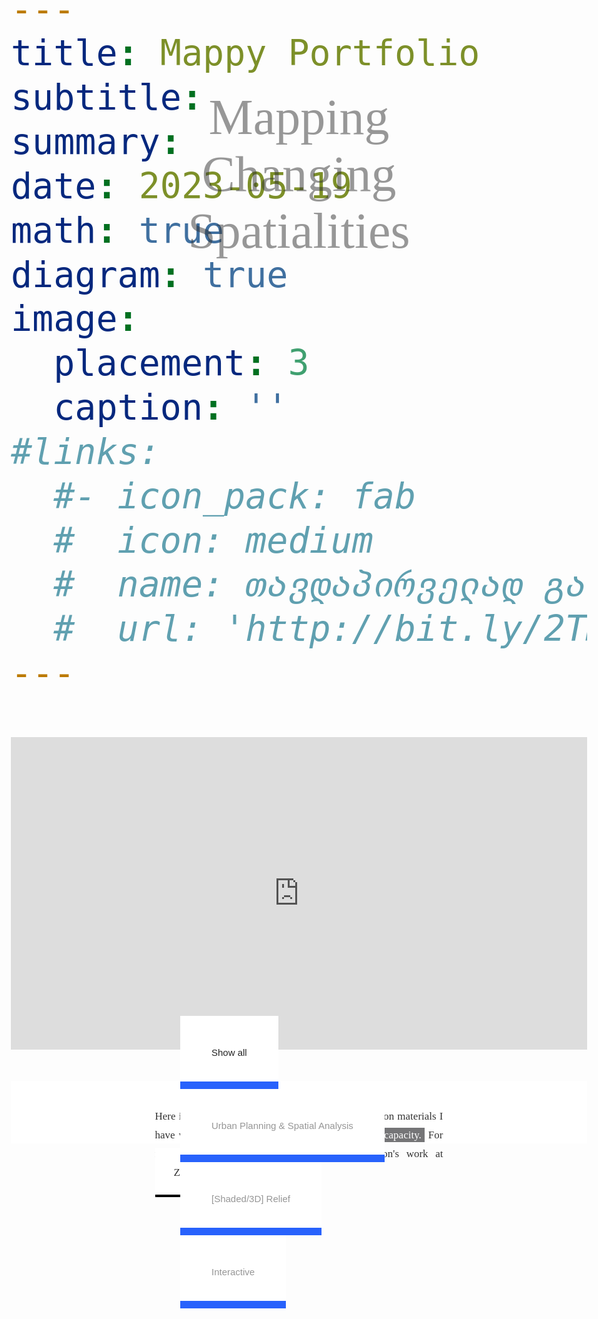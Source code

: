 ```yaml
---
title: Mappy Portfolio 
subtitle: 
summary: 
date: 2023-05-19
math: true
diagram: true
image: 
  placement: 3
  caption: ''
#links:
  #- icon_pack: fab
  #  icon: medium
  #  name: თავდაპირველად გამოქვეყნდა ბლოგზე
  #  url: 'http://bit.ly/2TMVmHz'
---
```


<!DOCTYPE html>
<html lang="en">
<head>
    <meta charset="UTF-8">
    <meta http-equiv="X-UA-Compatible" content="IE=edge">
    <meta name="viewport" content="width=device-width, initial-scale=1.0">
    <meta property='og:title' content='Mapping Changing Spatialities'/>
    <meta property='og:image' content=''/>
    <meta property='og:description' content=''/>
    <meta property='og:url' content='https://gkankia.zyx/'/>
    <title>Mappy Portfolio</title>
    <link rel="stylesheet" href="style.css">
    <link rel="stylesheet" href="https://cdnjs.cloudflare.com/ajax/libs/font-awesome/4.7.0/css/font-awesome.min.css">   
</head>
<style>
@media print {
    html,
    body {
       display: none;
    }
 }
@import url(https://necolas.github.io/normalize.css/8.0.1/normalize.css);
@import url(https://fonts.googleapis.com/css2?family=Libre+Baskerville:ital,wght@0,400;0,700;1,400&family=Noto+Sans+Mono:wght@100;200;300;400;500;600;700;800;900&display=swap);
/* loading local fonts */
@font-face {
    font-family: 'high_alpineregular';
    src: url('https://gkankia.xyz/fonts/highalpine-webfont.woff2') format('woff2'),
         url('https://gkankia.xyz/fonts/highalpine-webfont.woff') format('woff');
    font-weight: normal;
    font-style: normal;
}
@font-face {
    font-family: 'belltopo_sansbold';
    src: url('https://gkankia.xyz/fonts/belltoposans-bold-webfont.woff2') format('woff2'),
         url('https://gkankia.xyz/fonts/belltoposans-bold-webfont.woff') format('woff');
    font-weight: normal;
    font-style: normal;
}
@font-face {
    font-family: 'belltopo_sansbold_italic';
    src: url('https://gkankia.xyz/fonts/belltoposans-bolditalic-webfont.woff2') format('woff2'),
         url('https://gkankia.xyz/fonts/belltoposans-bolditalic-webfont.woff') format('woff');
    font-weight: normal;
    font-style: normal;
}
@font-face {
    font-family: 'belltopo_sansitalic';
    src: url('https://gkankia.xyz/fonts/belltoposans-italic-webfont.woff2') format('woff2'),
         url('https://gkankia.xyz/fonts/belltoposans-italic-webfont.woff') format('woff');
    font-weight: normal;
    font-style: normal;
}
@font-face {
    font-family: 'belltopo_sansregular';
    src: url('https://gkankia.xyz/fonts/belltoposans-regular-webfont.woff2') format('woff2'),
         url('https://gkankia.xyz/fonts/belltoposans-regular-webfont.woff') format('woff');
    font-weight: normal;
    font-style: normal;
}
/* removing default hugo parameters from the portfolio page */
/*#navbar-main {
  visibility: hidden !important;
  display: none; 
}*/
.article-container.pt-3 {
  visibility: hidden !important;
  display: none; 
}
.share-box {
  visibility: hidden !important;
  display: none; 
}
.article-widget {
  visibility: hidden !important;
  display: none; 
}
.media.author-card.content-widget-hr {
  visibility: hidden !important;
  display:none;
}
.article-container {
  max-width: 100%;
  margin: auto;
  padding: 10px;
}
.article-metadata {
  visibility: hidden !important
}
/* portfolio page customization */
* {
    box-sizing: border-box;
}
#cover-map {
  height: 500px;
  margin: 0 auto !important;
  padding-right: 0 !important;
  padding-left: 0 !important;
}
.mapboxgl-canvas-container {
  margin: 0 auto !important;
  padding-right: 0 !important;
  padding-left: 0 !important;
}
body {
    font-family: 'belltopo_sansregular' !important;
    font-size: 50pt;
    color: #333;
    margin: 0 auto;
    padding-right: 19px;
    padding-left: 19px;
    -webkit-user-select: none;
    -webkit-touch-callout: none;
    -moz-user-select: none;
    -ms-user-select: none;
    user-select: none;
}
#page-title {
    z-index: 2;
}
header {
    font-family: 'high_alpineregular' !important;
    font-size: 60pt;
    background-color: #ffffff;
    height: 100px;
    margin-top: 50px;
    margin-bottom: 30px;
}
/* Center website */
.main {
    max-width: 100%;
  }
h1 {
    font-family: 'high_alpineregular' !important;
    font-size: 25px;
    word-break: break-all;
    text-align: center;
  }
h2 {
    font-family: 'Noto Sans Mono', monospace !important;
    font-weight: 100;
    font-size: 22px;
    word-break: break-all;
    text-align: center;
  }
  h3, h4 {
    font-family: 'Noto Sans Mono', monospace !important;
    font-weight: 200;
    font-size: 15px;
    word-break: break-all;
    text-align: center;
  }
p {
    font-family: 'belltopo_sansregular' !important;
    font-size: 13px;
    text-align: justify;
    line-height: 3vh;
  }
#about {
    max-width: 50%;
    margin: 0 auto;
    margin-top: 25px;
    margin-bottom: 25px;
    padding-top: 25;
    padding-bottom: 25;
    /*letter-spacing: 50px;*/
    }
p.about {
  line-height: 30px;
}
.row {
    display: flex;
    flex-wrap: wrap;
    /*margin: 10px;*/
    align-items: stretch;
  }
/* Clear floats after rows */ 
.row:after {
    content: "";
    display: table;
    clear: both;
}
  /* Add padding BETWEEN each column */
  .row,
  .row > .column {
    padding: 8px;
  }
  /* Create three equal columns that floats next to each other */
  .column {
    flex: 1 0 33.33%;
    padding: 1px;
    display: none; /* Hide all elements by default */
    /* Set equal heights for columns */
    flex-direction: column; /* Stack content vertically within columns */
  }
  .content-iframe {
    position: relative;
    padding-bottom: 50%;
    overflow: hidden;
  }
  .content-iframe iframe {
    display: inline-block;
    position: absolute;
    top: 0;
    left: 0; 
    width: 100%;
    height: 100%;
  }
  /* Content */
  .content {
    background-color: white;
    padding: 10px;
  }
  /* The "show" class is added to the filtered elements */
  .show {
    display: block;
  }
/* Style the buttons */
#myBtnContainer {
    max-width: 100%;
    margin: 0;
    padding: 50;
    position: absolute;
    left: 50%;
    -ms-transform: translate(-50%, -50%);
    transform: translate(-50%, -50%);
}
.btn {
    font-size: 15px;
    color: #969696;
    border: none !important;
    outline: none !important;
    padding: 50;
    background: linear-gradient(180deg,white 90%, #2862FC 10%) !important;
    cursor: pointer;
  }
  .btn:hover {
    font-size: 20px;
    background-color: #ffffff;
    color: #252525;
  }
  .btn.active {
    background-color: #ffffff;
    color: #252525;
  }
  span.highlight {
    color: white;
    background: #757577;
    padding: 2px 5px 2px 5px;
  }
  a.link {
    color: #333;
    padding: 30;
    background: linear-gradient(180deg,white 95%, #000000 5%);
    cursor: pointer;
    text-decoration: none;
  }
  a.link:visited {
    color: #333;
  }
  a.link:hover {
    padding: 30;
    color: white;
    background: #000000;
    cursor: pointer;
    text-decoration: none;
  }
  a.mail {
    color: #333;
    padding: 40;
    cursor: pointer;
    text-decoration: none;
  }
  a.mail:visited {
    color: #333;
  }
  a.mail:hover {
    padding: 40;
    color: white;
    background: #000000;
    cursor: pointer;
    text-decoration: none;
  }
 img {
    -webkit-touch-callout: none;
 } 
 img:hover {
    -ms-transform: scale(1.15); /* IE 9 */
    -webkit-transform: scale(1.15); /* Safari 3-8 */
    transform:  scale(1.15);
    -webkit-transition: all .5s ease-in-out;
    -moz-transition: all .5s ease-in-out;
    -o-transition: all .5s ease-in-out;
    transition: all .5s ease-in-out;
 }
  /* Responsive layout - makes the two columns stack on top of each other instead of next to each other */
  @media screen and (max-width: 768px) {
    header {
      font-size: 40pt;
    }
    #about {
      max-width: 100%;
      margin-top: 10px;
      margin-bottom: 10px;
      padding-top: 10;
      }
    p.about {
      line-height: 30px;
    }
    .column {
      flex-basis: 100%;
      }
    #myBtnContainer {
      max-width: 100%;
      margin: 0 auto;
      position: relative;
      left: 50%;
      }
    img:hover {
      -ms-transform: scale(1.05); /* IE 9 */
      -webkit-transform: scale(1.05); /* Safari 3-8 */
      transform:  scale(1.05);
      -webkit-transition: all .5s ease-in-out;
      -moz-transition: all .5s ease-in-out;
      -o-transition: all .5s ease-in-out;
      transition: all .5s ease-in-out;
      }
  }
</style>
<div oncontextmenu="return false" id="cover-map">
    <iframe loading="lazy" style="border: 0px #ffffff none" src="https://meteor-lumbar-menu.glitch.me" name="myiFrame" width="100%" height="500px" frameborder="1" marginwidth="0px" marginheight="0px" scrolling="no" oncontextmenu="return false;"></iframe>
</div>
<body oncontextmenu="return false;">
    <header>
        <div style="position: absolute; top: 7%; left: 50%; opacity: 0.5;">
            <div div style="position: relative; left: -50%;">
                <div id="page-title" style="font-family: high_alpineregular">Mapping Changing Spatialities</div>
                </div>
              </div>
        <div id="about">
            <p class="about" style="font-size: 17px;">Here is a selection of maps and other data visualisation materials I have worked on both, in <span class="highlight">personal and professional capacity.</span> For more cool stuff, have a look at our organisation's work at <a class="link" href="https://zaxis.ge">Z.axis</a>.</p>
        </div>   
    </header>
    <!-- MAIN (Center website) -->
    <div class="main">
    <div id="myBtnContainer">
      <button class="btn active" onclick="filterSelection('all')"> Show all</button>
      <button class="btn" onclick="filterSelection('urban')"> Urban Planning & Spatial Analysis</button>
      <button class="btn" onclick="filterSelection('relief')"> [Shaded/3D] Relief</button>
      <button class="btn" onclick="filterSelection('interactive')"> Interactive</button>
    </div>
    <br>
    <div class="row">
        <div class="column interactive">
          <div class="content">
            <img src="https://gkankia.xyz/img/interactive/tbilisi-1984-2022-01.png" alt="" style="width:100%" oncontextmenu="return false;">
            <h4>Tbilisi Evolution from the 80s</h4>
            <p style="text-align: center;">See the full project <a class="link" href="https://zaxis.ge/portfolio/ka-tbilisi-evolution">here<a></p>
            <p style="text-align: center;">In collaboration with <i>Tbilisi as an Urban Assemblage</i> <a class="link" href="https://urbanassemblage.iliauni.edu.ge/interactive-map/">project</a>.</p>
          </div>
        </div>
        <div class="column relief">
          <div class="content">
            <img src="https://gkankia.xyz/img/relief/სამცხე-ჯავახეთი_plan_oblique_label.png" alt="" style="width:100%" oncontextmenu="return false;">
            <h4>Samtskhe - Javakheti, Georgia</h4>
            <p style="text-align: center;">Retro-style plan oblique</p>
          </div>
        </div>
    </div>
    <div class="row">
        <div class="column relief">
        <div class="content">
          <img src="https://gkankia.xyz/img/relief/day 4-svaneti mountains-pano-01.png" alt="" style="width:100%" oncontextmenu="return false;">
          <h4>Svaneti Mountains</h4>
          <p style="text-align: center;">The panorama of the Enguri river gorge in Svaneti, Georgia.</p>
        </div>
      </div>
    </div>
    <div class="row">
        <div class="column interactive">
          <div class="content">
            <iframe loading="lazy" style="border: 0px #ffffff none" src="https://everlasting-branched-ray.glitch.me/" name="myiFrame" width="100%" height="300px" frameborder="1" marginwidth="0px" marginheight="0px" scrolling="no"></iframe>
            <h4>Counting Urban Protest Crowds</h4>
            <p style="text-align: center;">See the full project <a class="link" href="https://zaxis.ge/resources-ka/counting-crowds">here</a></p><p style="text-align: center;"><b>RFE/RL Tbilisi</b> office did a <a class="link" href="https://www.radiotavisupleba.ge/a/31936837.html">documentary</a> on this.</p>
        </div>
      </div>
    </div>
    <div class="row">
        <div class="column urban">
          <div class="content">
            <img src="https://gkankia.xyz/img/ua_sp/day 21-Kontur population east geo - new-01.png" alt="" style="width:100%" oncontextmenu="return false;">
            <h4>3D Population Map</h4>
            <p>A rather new perspective of looking at Georgia's demographics, with Russian-occupied Tskhinvali included.</p>
          </div>
        </div>
        <div class="column urban">
          <div class="content">
            <img src="https://gkankia.xyz/img/ua_sp/delivery_services-01.svg" alt="" style="width:100%" oncontextmenu="return false;">
            <h4>Tbilisi Food Delivery</h4>
            <p style="text-align: center;">See the full project <a class="link" href="https://zaxis.ge/blog-ka-visual/food-geography-post-pandemic-city">here</a></p>
          </div>
        </div>
        <div class="column relief">
            <div class="content">
              <img src="https://gkankia.xyz/img/relief/day 28-puerto_rico_trench.png" alt="" style="width:100%" oncontextmenu="return false;">
              <h4>Puerto Rico Trench</h4>
              <p>This 3D diorama will be featured in a children's book <a class="link" href="https://www.karenromanoyoung.com/books">DIVING FOR DEEP SEA DRAGONS</a> by Karen Romano Young sometime in 2024.</p>
            </div>
          </div>
        <div class="column urban">
          <div class="content">
            <img src="https://gkankia.xyz/img/ua_sp/street_slopes_tbs_en-01.png" alt="" style="width:100%" oncontextmenu="return false;">
            <h4>Tbilisi Street Slopes</h4>
            <p>Topography is not a big issue for cycling in Tbilisi. <b>Euronews Georgia</b> <a class="link" href="https://euronewsgeorgia.com/2021/02/08/tbilisis-meria-mobilobis-ocwlian-strategiaze-mushaobs/">reported</a> on this.</p>
          </div>
        </div>
        <div class="column urban">
          <div class="content">
            <img src="https://gkankia.xyz/img/ua_sp/map_1_georgians in russia-01-01.png" alt="" style="width:100%" oncontextmenu="return false;">
            <h4>How Many Georgians Are There in Russia?</h4>
            <p style="text-align: center;">Not 1 000 000! That's for sure!</p>
          </div>
        </div>
        <!--<div class="column interactive">
          <div class="content">
            <iframe loading="lazy" style="border: 0px #ffffff none" src="https://meteor-lumbar-menu.glitch.me" name="myiFrame" width="100%" height="293px" frameborder="1" marginwidth="0px" marginheight="0px" scrolling="no"></iframe>
            <h4>Mkinvartsveri 3D</h4>
            <p>Mount Mkinvartsveri at 5054 M AMSL (a.k.a Mount Kazbek)</p>
          </div>
        </div>-->
        <div class="column urban">
          <div class="content">
            <img src="https://gkankia.xyz/img/ua_sp/khada_future mobility_en-01.png" alt="" style="width:100%" oncontextmenu="return false;">
            <h4>Khada Valley Development Plan</h4>
            <p style="text-align: center;">See the full project <a class="link" href="https://gkankia.xyz/portfolio/khada/">here</a></p>
            <p style="text-align: center;">In collaboration with BAU DESIGN through an ADB-funded project.</p>
          </div>
        </div>
        <div class="column urban">
          <div class="content">
            <img src="https://gkankia.xyz/img/ua_sp/access_to_business_metro-01.png" alt="" style="width:100%" oncontextmenu="return false;">
            <h4>Subway Access to Business Oportunities</h4>
            <p style="text-align: center;">See the full project <a class="link" href="https://zaxis.ge/blog-ka-visual/urban-mobility-tbilisi">here</a></p>
          </div>
        </div>
        <div class="column relief">
          <div class="content">
            <img src="https://gkankia.xyz/img/relief/kvemo_kartli-01.png" alt="" style="width:100%" oncontextmenu="return false;">
            <h4>Kvemo Kartli Region, Georgia</h4>
            <p style="text-align: center;">See the full project <a class="link" href="#">here</a></p>
          </div>
        </div>
        <div class="column urban">
          <div class="content">
            <img src="https://gkankia.xyz/img/ua_sp/swimming_pool.png" alt="" style="width:100%" oncontextmenu="return false;">
            <h4>Swimming Pools in Tbilisi</h4>
            <p>The uneven spatial distribution of private swimming pools in Tbilisi.</p>
          </div>
        </div>
        <div class="column relief">
          <div class="content">
            <img src="https://gkankia.xyz/img/relief/shaded-1-eastern_georgia_with_clouds_v1.png" alt="" style="width:100%" oncontextmenu="return false;">
            <h4>Old maps in 3D</h4>
            <p style="text-align: center;">See the full project <a class="link" href="https://zaxis.ge/blog-en-visual/georgia-in-three-dimensions-vol-l">here</a></p>        
          </div>
        </div>
        <div class="column relief">
          <div class="content">
            <img src="https://gkankia.xyz/img/relief/caucasus_glowing-01.png" alt="" style="width:100%" oncontextmenu="return false;">
            <h4>Glowing South Caucasus</h4>
            <p>This map is a result of trial and error loop while getting my hands on Blender.</p>
          </div>
        </div>
      <div class="row">
        <div class="column interactive">
          <div class="content">
            <div class="content-iframe"><br>
            <iframe loading="lazy" style="border: 0px #ffffff none" src="https://abiding-capable-elderberry.glitch.me/" name="myiFrame" width="100%" frameborder="1" marginwidth="0px" marginheight="0px" scrolling="no"></iframe></div>
          <div class="content">
            <h4>Tracking Black Sea Pollution</h4>
            <p style="text-align: center;">The interactive visual below tracks the nitrate pollution in the Black Sea from March, 2019 up until April, 2022.
            Higher levels of nitrate pollution poses a threat to marine life and the biodiversity.</p>
          </div>
        </div>
      </div>
      <div class="row">
        <div class="column urban">
          <div class="content">
            <img src="https://gkankia.xyz/img/ua_sp/districts_urban_layout-01.png" alt="" style="width:100%" oncontextmenu="return false;">
            <h4>Urban Morphology Analysis</h4>
            <p>It is striking to see how these adjacent, historic neighbourhoods in Tbilisi have two completely different urban layout.</p>
          </div>
        </div>
        <div class="column urban">
          <div class="content">
            <img src="https://gkankia.xyz/img/ua_sp/restaurants_tbilisi-01.png" alt="" style="width:100%" oncontextmenu="return false;">
            <h4>Urban Food Geography</h4>
            <p style="text-align: center;">See the full project <a class="link" href="https://zaxis.ge/blog-ka-visual/food-geography-post-pandemic-city">here</a></p>
          </div>
        </div>
        <div class="column interactive">
          <div class="content">
            <img src="https://gkankia.xyz/img/interactive/soviet_georgia_3d-01.png" alt="" style="width:100%" oncontextmenu="return false;">
            <h4>Soviet Topographic Map of Georgia</h4>
            <p style="text-align: center;">See the full project <a class="link" href="https://zaxis.ge/portfolio/en-sovietgeorgia">here</a></p>        
          </div>
        </div>
        <div class="column interactive">
          <div class="content">
            <img src="https://gkankia.xyz/img/interactive/georgia population lines-01.jpg" alt="" style="width:100%" oncontextmenu="return false;">
            <h4>Georgia Population Joyplot</h4>
            <p style="text-align: center;">See the full project <a class="link" href="https://gkankia.xyz/personal/population-lines/">here</a></p>
          </div>
        </div>
        <div class="column urban">
          <div class="content">
            <img src="https://gkankia.xyz/img/ua_sp/detentions along SO abl upd_may_2023.png" alt="" style="width:100%" oncontextmenu="return false;">
            <h4>Illegal Detentions Along the ABL</h4>
            <p>This map highlights the arrests, or rather kidnappings of local residents from their own land plots along the Tskhinvali region administrative boundary line 
                by Russian occupation forces and South Ossetia's KGB guards.</p>
          </div>
        </div>
        <div class="column urban">
          <div class="content">
            <img src="https://gkankia.xyz/img/ua_sp/tram_en-01.jpg" alt="" style="width:100%" oncontextmenu="return false;">
            <h4>Tbilisi Tram Newtork in 1960s</h4>
            <p>Regardless of how faulty the whole Soviet system might have been, their approach to urban transit planning did make a lot of sense.</p>
          </div>
        </div>
        <div class="column relief">
          <div class="content">
            <img src="https://gkankia.xyz/img/relief/day 13-ararat-render-01.png" alt="" style="width:100%" oncontextmenu="return false;">
            <h4>Mount Ağrı [Ararat], Türkiye</h4>
            <p>Shaded relief map of Mount Ağrı [Arm. Ararat], located in the Eastern part of the country, bordering Armenia.</p>
          </div>
        </div>
        <div class="column interactive">
          <div class="content">
            <img src="https://gkankia.xyz/img/interactive/map-4-01.png" alt="" style="width:100%" oncontextmenu="return false;">
            <h4>3D Population Map of Georgia</h4>
            <p style="text-align: center;">See the full project <a class="link" href="https://equatorial-smoggy-stork.glitch.me/">here</a></p>
          </div>
        </div>
        <div class="column urban">
          <div class="content">
            <img src="https://gkankia.xyz/img/ua_sp/day 14-georgia fire map_final-01.png" alt="" style="width:100%" oncontextmenu="return false;">
            <h4>Georgia Fire Prevalence</h4>
            <p>In addition to the spatial distribution of wildfires, industrial areas are also detected as emitting most of the smokes into the atmosphere.</p>
          </div>
        </div>
        <div class="column relief">
          <div class="content">
            <img src="https://gkankia.xyz/img/relief/day 16-Egrisi range-01.png" alt="" style="width:100%" oncontextmenu="return false;">
            <h4>Egrisi Mountain Range</h4>
            <p>A rather abstract visual of a portion of Egrisi mountain range in North-Western Georgia.</p>
          </div>
        </div>
        <div class="column interactive">
          <div class="content">
            <img src="https://gkankia.xyz/img/interactive/tbilisi_covid_vaccination-01.png" alt="" style="width:100%" oncontextmenu="return false;">
            <h4>Covid Vaccination Points in Tbilisi</h4>
            <p style="text-align: center;">See the full project <a class="link" href="https://zaxis.ge/map/covid-tbilisi">here</a></p>
          </div>
        </div>
        <div class="column urban">
          <div class="content">
            <img src="https://gkankia.xyz/img/ua_sp/day 24-fantasy lego internet speed.png" alt="" style="width:100%" oncontextmenu="return false;">
            <h4>Internet Speed in Tbilisi</h4>
            <p>This lego-style map shows how fast the fixed broadband internet connection is across Tbilisi.</p>
          </div>
        </div>
        <div class="column urban">
          <div class="content">
            <img src="https://gkankia.xyz/img/interactive/a-decade-of-growth-01.png" alt="" style="width:100%" oncontextmenu="return false;">
            <h4>Documenting Tbilisi's Urban Sprawl</h4>
            <p style="text-align: center;">See the full project <a class="link" href="https://zaxis.ge/map/tbilisi-sprawl">here</a></p>
          </div>
        </div>
        <div class="column urban">
          <div class="content">
            <img src="https://gkankia.xyz/img/ua_sp/Top 3 cities-01.png" alt="" style="width:100%" oncontextmenu="return false;">
            <h4>Top 3 Urban Areas in Georgia</h4>
            <p style="text-align: center;">The spatial distribution of demographics.</p>
          </div>
        </div>
      </div>
    </div>
    <script>        
filterSelection("all")
function filterSelection(c) {
  var x, i;
  x = document.getElementsByClassName("column");
  if (c == "all") c = "";
  for (i = 0; i < x.length; i++) {
    w3RemoveClass(x[i], "show");
    if (x[i].className.indexOf(c) > -1) w3AddClass(x[i], "show");
  }
}
function w3AddClass(element, name) {
  var i, arr1, arr2;
  arr1 = element.className.split(" ");
  arr2 = name.split(" ");
  for (i = 0; i < arr2.length; i++) {
    if (arr1.indexOf(arr2[i]) == -1) {element.className += " " + arr2[i];}
  }
}
function w3RemoveClass(element, name) {
  var i, arr1, arr2;
  arr1 = element.className.split(" ");
  arr2 = name.split(" ");
  for (i = 0; i < arr2.length; i++) {
    while (arr1.indexOf(arr2[i]) > -1) {
      arr1.splice(arr1.indexOf(arr2[i]), 1);     
    }
  }
  element.className = arr1.join(" ");
}
var btnContainer = document.getElementById("myBtnContainer");
var btns = btnContainer.getElementsByClassName("btn");
for (var i = 0; i < btns.length; i++) {
  btns[i].addEventListener("click", function(){
    var current = document.getElementsByClassName("active");
    current[0].className = current[0].className.replace(" active", "");
    this.className += " active";
  });
}
document.addEventListener("contextmenu", function(event) {
  event.preventDefault();
});
window.addEventListener('load', adjustIframeHeights);
window.addEventListener('resize', adjustIframeHeights);
function adjustIframeHeights() {
  var columns = document.querySelectorAll('.column');
  var tallestColumnHeight = 0;
  columns.forEach(function(column) {
    var iframeWrapper = column.querySelector('.content-iframe');
    iframeWrapper.style.height = 'auto'; // Reset height to recalculate
    var columnHeight = column.offsetHeight;
    if (columnHeight > tallestColumnHeight) {
      tallestColumnHeight = columnHeight;
    }
  });
  columns.forEach(function(column) {
    var iframeWrapper = column.querySelector('.content-iframe');
    iframeWrapper.style.height = tallestColumnHeight + 'px';
  });
}
    </script>
    <script src="//ajax.googleapis.com/ajax/libs/jquery/1.11.0/jquery.min.js">
</script>  <script type="text/javascript" charset="utf-8">
$(function() { $('body').hide().show(); });
</script>
</body>
</html>